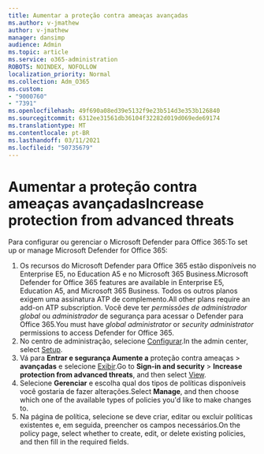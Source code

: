 ```yaml
---
title: Aumentar a proteção contra ameaças avançadas
ms.author: v-jmathew
author: v-jmathew
manager: dansimp
audience: Admin
ms.topic: article
ms.service: o365-administration
ROBOTS: NOINDEX, NOFOLLOW
localization_priority: Normal
ms.collection: Adm_O365
ms.custom:
- "9000760"
- "7391"
ms.openlocfilehash: 49f690a08ed39e5132f9e23b514d3e353b126840
ms.sourcegitcommit: 6312ee31561db36104f32282d019d069ede69174
ms.translationtype: MT
ms.contentlocale: pt-BR
ms.lasthandoff: 03/11/2021
ms.locfileid: "50735679"
---
```

# <a name="increase-protection-from-advanced-threats"></a><span data-ttu-id="6eb7c-102">Aumentar a proteção contra ameaças avançadas</span><span class="sxs-lookup"><span data-stu-id="6eb7c-102">Increase protection from advanced threats</span></span>

<span data-ttu-id="6eb7c-103">Para configurar ou gerenciar o Microsoft Defender para Office 365:</span><span class="sxs-lookup"><span data-stu-id="6eb7c-103">To set up or manage Microsoft Defender for Office 365:</span></span>

1. <span data-ttu-id="6eb7c-104">Os recursos do Microsoft Defender para Office 365 estão disponíveis no Enterprise E5, no Education A5 e no Microsoft 365 Business.</span><span class="sxs-lookup"><span data-stu-id="6eb7c-104">Microsoft Defender for Office 365 features are available in Enterprise E5, Education A5, and Microsoft 365 Business.</span></span> <span data-ttu-id="6eb7c-105">Todos os outros planos exigem uma assinatura ATP de complemento.</span><span class="sxs-lookup"><span data-stu-id="6eb7c-105">All other plans require an add-on ATP subscription.</span></span> <span data-ttu-id="6eb7c-106">Você deve ter *permissões de administrador global* ou *administrador* de segurança para acessar o Defender para Office 365.</span><span class="sxs-lookup"><span data-stu-id="6eb7c-106">You must have *global administrator* or *security administrator* permissions to access Defender for Office 365.</span></span>
2. <span data-ttu-id="6eb7c-107">No centro de administração, selecione [Configurar](https://go.microsoft.com/fwlink/p/?linkid=2075721).</span><span class="sxs-lookup"><span data-stu-id="6eb7c-107">In the admin center, select [Setup](https://go.microsoft.com/fwlink/p/?linkid=2075721).</span></span>
3. <span data-ttu-id="6eb7c-108">Vá para **Entrar e segurança Aumente a** proteção contra ameaças  >  **avançadas** e selecione [Exibir](https://go.microsoft.com/fwlink/?linkid=2109302).</span><span class="sxs-lookup"><span data-stu-id="6eb7c-108">Go to **Sign-in and security** > **Increase protection from advanced threats**, and then select [View](https://go.microsoft.com/fwlink/?linkid=2109302).</span></span>
4. <span data-ttu-id="6eb7c-109">Selecione **Gerenciar** e escolha qual dos tipos de políticas disponíveis você gostaria de fazer alterações.</span><span class="sxs-lookup"><span data-stu-id="6eb7c-109">Select **Manage**, and then choose which one of the available types of policies you'd like to make changes to.</span></span>
5. <span data-ttu-id="6eb7c-110">Na página de política, selecione se deve criar, editar ou excluir políticas existentes e, em seguida, preencher os campos necessários.</span><span class="sxs-lookup"><span data-stu-id="6eb7c-110">On the policy page, select whether to create, edit, or delete existing policies, and then fill in the required fields.</span></span>
